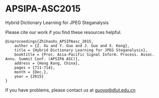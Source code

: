 # APSIPA-ASC2015
Hybrid Dictionary Learning for JPEG Steganalysis


Please cite our work if you find these resources helpful.

    @inproceedings{ZhihaoXu_APSIPAasc_2015,
        author = {Z. Xu and Y. Guo and J. Guo and X. Kong},
        title = {Hybrid Dictionary Learning for JPEG Steganalysis},
        booktitle = {Proc. Asia-Pacific Signal Inform. Process. Assoc. Annu. Summit Conf. (APSIPA ASC)},
        address = {Hong Kong, China},
        pages = {711-714},
        month = {Dec.},
        year = {2015}
    }

If you have problems, please contact us at guoyq@dlut.edu.cn
